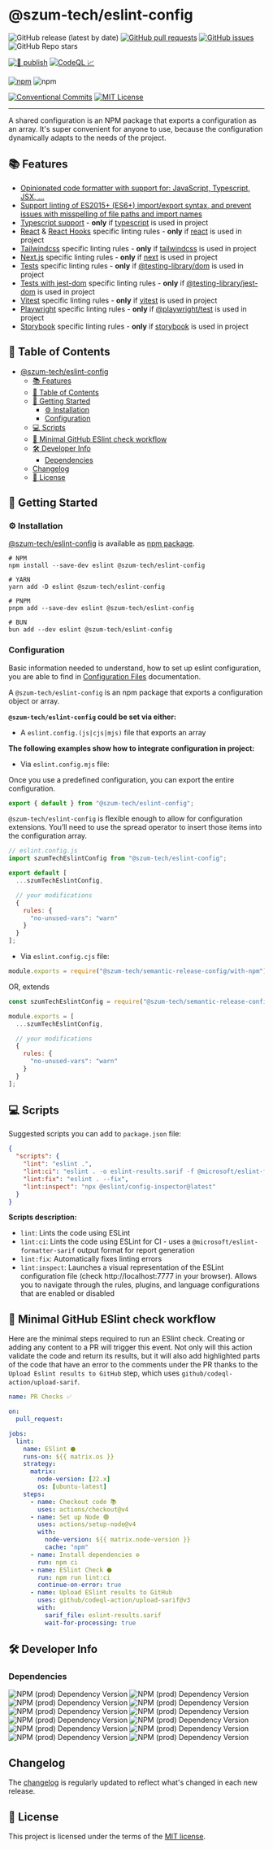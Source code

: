 # @szum-tech/eslint-config

![GitHub release (latest by date)](https://img.shields.io/github/v/release/JanSzewczyk/eslint-config)
[![GitHub pull requests](https://img.shields.io/github/issues-pr/JanSzewczyk/eslint-config)](https://github.com/JanSzewczyk/eslint-config/pulls)
[![GitHub issues](https://img.shields.io/github/issues/JanSzewczyk/eslint-config)](https://github.com/JanSzewczyk/eslint-config/issues)
![GitHub Repo stars](https://img.shields.io/github/stars/JanSzewczyk/eslint-config?style=social)

[![🚀 publish](https://github.com/JanSzewczyk/eslint-config/actions/workflows/publish.yml/badge.svg?branch=main)](https://github.com/JanSzewczyk/eslint-config/actions/workflows/publish.yml)
[![CodeQL 📈](https://github.com/JanSzewczyk/eslint-config/actions/workflows/codeql.yml/badge.svg)](https://github.com/JanSzewczyk/eslint-config/actions/workflows/codeql.yml)

[![npm](https://img.shields.io/npm/v/@szum-tech/eslint-config)](https://www.npmjs.com/package/@szum-tech/eslint-config)
![npm](https://img.shields.io/npm/dm/@szum-tech/eslint-config)

[![Conventional Commits](https://img.shields.io/badge/Conventional%20Commits-1.0.0-%23FE5196?logo=conventionalcommits&logoColor=white)](https://conventionalcommits.org)
[![MIT License](https://img.shields.io/badge/license-MIT-red.svg?style=flat)](https://github.com/JanSzewczyk/eslint-config/blob/main/LICENSE)

---

A shared configuration is an NPM package that exports a configuration as an array. It's super convenient for anyone to
use, because the configuration dynamically adapts to the needs of the project.

## 📚 Features

- [Opinionated code formatter with support for: JavaScript, Typescript, JSX, ...](https://eslint.org/)
- [Support linting of ES2015+ (ES6+) import/export syntax, and prevent issues with misspelling of file paths and import names](https://www.npmjs.com/package/eslint-plugin-import)
- [Typescript support](https://typescript-eslint.io/packages/typescript-eslint/) - **only** if
  [typescript](https://www.npmjs.com/package/typescript) is used in project
- [React](https://www.npmjs.com/package/eslint-plugin-react) &
  [React Hooks](https://www.npmjs.com/package/eslint-plugin-react-hooks) specific linting rules - **only** if
  [react](https://www.npmjs.com/package/react) is used in project
- [Tailwindcss](https://www.npmjs.com/package/eslint-plugin-tailwindcss) specific linting rules - **only** if
  [tailwindcss](https://tailwindcss.com/) is used in project
- [Next.js](https://nextjs.org/docs/app/api-reference/config/eslint) specific linting rules - **only** if
  [next](https://www.npmjs.com/package/next) is used in project
- [Tests](https://www.npmjs.com/package/eslint-plugin-testing-library) specific linting rules - **only** if
  [@testing-library/dom](https://www.npmjs.com/package/@testing-library/dom) is used in project
- [Tests with jest-dom](https://www.npmjs.com/package/eslint-plugin-jest-dom) specific linting rules - **only** if
  [@testing-library/jest-dom](https://www.npmjs.com/package/jest) is used in project
- [Vitest](https://www.npmjs.com/package/@vitest/eslint-plugin) specific linting rules - **only** if
  [vitest](https://www.npmjs.com/package/vitest) is used in project
- [Playwright](https://www.npmjs.com/package/eslint-plugin-playwright) specific linting rules - **only** if
  [@playwright/test](https://www.npmjs.com/package/@playwright/test) is used in project
- [Storybook](https://www.npmjs.com/package/eslint-plugin-storybook) specific linting rules - **only** if
  [storybook](https://www.npmjs.com/package/storybook) is used in project

## 📖 Table of Contents

<!-- TOC -->

- [@szum-tech/eslint-config](#szum-techeslint-config)
  - [📚 Features](#-features)
  - [📖 Table of Contents](#-table-of-contents)
  - [🎯 Getting Started](#-getting-started)
    - [⚙️ Installation](#-installation)
    - [Configuration](#configuration)
  - [💻 Scripts](#-scripts)
  - [🚀 Minimal GitHub ESlint check workflow](#-minimal-github-eslint-check-workflow)
  - [🛠️ Developer Info](#-developer-info)
    - [Dependencies](#dependencies)
  - [Changelog](#changelog)
  - [📜 License](#-license)
  <!-- TOC -->

## 🎯 Getting Started

### ⚙️ Installation

[@szum-tech/eslint-config](https://github.com/JanSzewczyk/eslint-config) is available as
[npm package](https://www.npmjs.com/package/@szum-tech/eslint-config).

```shell
# NPM
npm install --save-dev eslint @szum-tech/eslint-config

# YARN
yarn add -D eslint @szum-tech/eslint-config

# PNPM
pnpm add --save-dev eslint @szum-tech/eslint-config

# BUN
bun add --dev eslint @szum-tech/eslint-config
```

### Configuration

Basic information needed to understand, how to set up eslint configuration, you are able to find in
[Configuration Files](https://eslint.org/docs/latest/use/configure/configuration-files) documentation.

A `@szum-tech/eslint-config` is an npm package that exports a configuration object or array.

**`@szum-tech/eslint-config` could be set via either:**

- A `eslint.config.(js|cjs|mjs)` file that exports an array

**The following examples show how to integrate configuration in project:**

- Via `eslint.config.mjs` file:

Once you use a predefined configuration, you can export the entire configuration.

```js
export { default } from "@szum-tech/eslint-config";
```

`@szum-tech/eslint-config` is flexible enough to allow for configuration extensions. You’ll need to use the spread
operator to insert those items into the configuration array.

```js
// eslint.config.js
import szumTechEslintConfig from "@szum-tech/eslint-config";

export default [
  ...szumTechEslintConfig,

  // your modifications
  {
    rules: {
      "no-unused-vars": "warn"
    }
  }
];
```

- Via `eslint.config.cjs` file:

```js
module.exports = require("@szum-tech/semantic-release-config/with-npm");
```

OR, extends

```js
const szumTechEslintConfig = require("@szum-tech/semantic-release-config/with-npm");

module.exports = [
  ...szumTechEslintConfig,

  // your modifications
  {
    rules: {
      "no-unused-vars": "warn"
    }
  }
];
```

## 💻 Scripts

Suggested scripts you can add to `package.json` file:

```json
{
  "scripts": {
    "lint": "eslint .",
    "lint:ci": "eslint . -o eslint-results.sarif -f @microsoft/eslint-formatter-sarif",
    "lint:fix": "eslint . --fix",
    "lint:inspect": "npx @eslint/config-inspector@latest"
  }
}
```

**Scripts description:**

- `lint`: Lints the code using ESLint
- `lint:ci`: Lints the code using ESLint for CI - uses a `@microsoft/eslint-formatter-sarif` output format for report
  generation
- `lint:fix`: Automatically fixes linting errors
- `lint:inspect`: Launches a visual representation of the ESLint configuration file (check http://localhost:7777 in your
  browser). Allows you to navigate through the rules, plugins, and language configurations that are enabled or disabled

## 🚀 Minimal GitHub ESlint check workflow

Here are the minimal steps required to run an ESlint check. Creating or adding any content to a PR will trigger this
event. Not only will this action validate the code and return its results, but it will also add highlighted parts of the
code that have an error to the comments under the PR thanks to the `Upload Eslint results to GitHub` step, which uses
`github/codeql-action/upload-sarif`.

```yaml
name: PR Checks ✅

on:
  pull_request:

jobs:
  lint:
    name: ESlint ⬣
    runs-on: ${{ matrix.os }}
    strategy:
      matrix:
        node-version: [22.x]
        os: [ubuntu-latest]
    steps:
      - name: Checkout code 📚
        uses: actions/checkout@v4
      - name: Set up Node 🟢
        uses: actions/setup-node@v4
        with:
          node-version: ${{ matrix.node-version }}
          cache: "npm"
      - name: Install dependencies ⚙️
        run: npm ci
      - name: ESlint Check ⬣
        run: npm run lint:ci
        continue-on-error: true
      - name: Upload ESlint results to GitHub
        uses: github/codeql-action/upload-sarif@v3
        with:
          sarif_file: eslint-results.sarif
          wait-for-processing: true
```

## 🛠️ Developer Info

### Dependencies

![NPM (prod) Dependency Version](https://img.shields.io/npm/dependency-version/%40szum-tech%2Feslint-config/@next/eslint-plugin-next)
![NPM (prod) Dependency Version](https://img.shields.io/npm/dependency-version/%40szum-tech%2Feslint-config/@vitest/eslint-plugin)
![NPM (prod) Dependency Version](https://img.shields.io/npm/dependency-version/%40szum-tech%2Feslint-config/eslint-plugin-import)
![NPM (prod) Dependency Version](https://img.shields.io/npm/dependency-version/%40szum-tech%2Feslint-config/eslint-plugin-jest-dom)
![NPM (prod) Dependency Version](https://img.shields.io/npm/dependency-version/%40szum-tech%2Feslint-config/eslint-plugin-playwright)
![NPM (prod) Dependency Version](https://img.shields.io/npm/dependency-version/%40szum-tech%2Feslint-config/eslint-plugin-react)
![NPM (prod) Dependency Version](https://img.shields.io/npm/dependency-version/%40szum-tech%2Feslint-config/eslint-plugin-react-hooks)
![NPM (prod) Dependency Version](https://img.shields.io/npm/dependency-version/%40szum-tech%2Feslint-config/eslint-plugin-storybook)
![NPM (prod) Dependency Version](https://img.shields.io/npm/dependency-version/%40szum-tech%2Feslint-config/eslint-plugin-tailwindcss)
![NPM (prod) Dependency Version](https://img.shields.io/npm/dependency-version/%40szum-tech%2Feslint-config/eslint-plugin-testing-library)
![NPM (prod) Dependency Version](https://img.shields.io/npm/dependency-version/%40szum-tech%2Feslint-config/globals)
![NPM (prod) Dependency Version](https://img.shields.io/npm/dependency-version/%40szum-tech%2Feslint-config/typescript-eslint)

## Changelog

The [changelog](https://github.com/JanSzewczyk/eslint-config/blob/main/CHANGELOG.md) is regularly updated to reflect
what's changed in each new release.

## 📜 License

This project is licensed under the terms of the
[MIT license](https://github.com/JanSzewczyk/eslint-config/blob/main/LICENSE).
